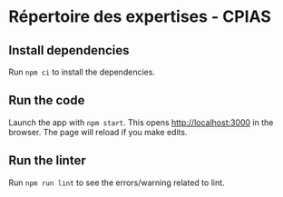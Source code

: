 # Répertoire des expertises - CPIAS

## Install dependencies

Run `npm ci` to install the dependencies.

## Run the code

Launch the app with `npm start`. This opens [http://localhost:3000](http://localhost:3000) in the browser. The page will reload if you make edits.

## Run the linter

Run `npm run lint` to see the errors/warning related to lint.
